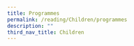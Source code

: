 ```yaml
---
title: Programmes
permalink: /reading/Children/programmes
description: ""
third_nav_title: Children
---
```

